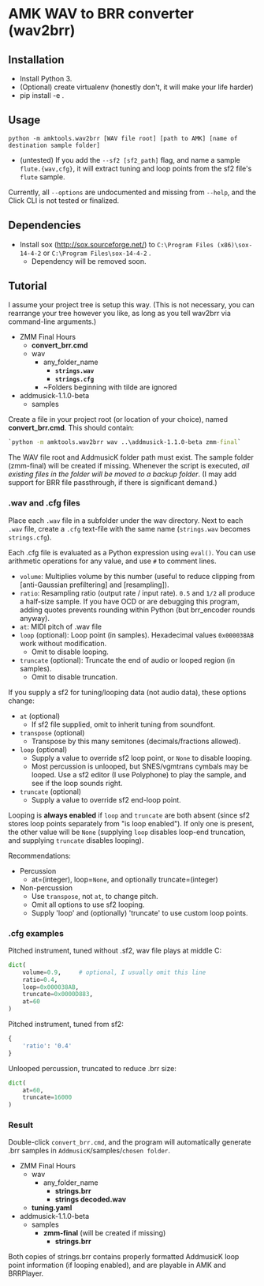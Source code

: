 # AMK WAV to BRR converter (wav2brr)

## Installation

- Install Python 3.
- (Optional) create virtualenv (honestly don't, it will make your life harder)
- pip install -e .

## Usage

`python -m amktools.wav2brr [WAV file root] [path to AMK] [name of destination sample folder]`

- (untested) If you add the `--sf2 [sf2_path]` flag, and name a sample `flute.{wav,cfg}`, it will extract tuning and loop points from the sf2 file's `flute` sample.

Currently, all `--options` are undocumented and missing from `--help`, and the Click CLI is not tested or finalized.

## Dependencies

- Install sox (http://sox.sourceforge.net/) to `C:\Program Files (x86)\sox-14-4-2` or `C:\Program Files\sox-14-4-2` .
    + Dependency will be removed soon.

## Tutorial

I assume your project tree is setup this way. (This is not necessary, you can rearrange your tree however you like, as long as you tell wav2brr via command-line arguments.)

- ZMM Final Hours
    - **convert_brr.cmd**
    - wav
        - any_folder_name
            - **`strings.wav`**
            - **`strings.cfg`**
        - ~Folders beginning with tilde are ignored
- addmusick-1.1.0-beta
    - samples

Create a file in your project root (or location of your choice), named **convert_brr.cmd**. This should contain:

```cmd
`python -m amktools.wav2brr wav ..\addmusick-1.1.0-beta zmm-final`
```

The WAV file root and AddmusicK folder path must exist. The sample folder (zmm-final) will be created if missing. Whenever the script is executed, *all existing files in the folder will be moved to a backup folder*. (I may add support for BRR file passthrough, if there is significant demand.)

### .wav and .cfg files

Place each `.wav` file in a subfolder under the wav directory. Next to each `.wav` file, create a `.cfg` text-file with the same name (`strings.wav` becomes `strings.cfg`).

Each .cfg file is evaluated as a Python expression using `eval()`. You can use arithmetic operations for any value, and use `#` to comment lines.

- `volume`: Multiplies volume by this number (useful to reduce clipping from [anti-Gaussian prefiltering] and [resampling]).
- `ratio`: Resampling ratio (output rate / input rate). `0.5` and `1/2` all produce a half-size sample. If you have OCD or are debugging this program, adding quotes prevents rounding within Python (but brr_encoder rounds anyway).
- `at`: MIDI pitch of .wav file
- `loop` (optional): Loop point (in samples). Hexadecimal values `0x000038AB` work without modification.
    + Omit to disable looping.
- `truncate` (optional): Truncate the end of audio or looped region (in samples).
    + Omit to disable truncation.

If you supply a sf2 for tuning/looping data (not audio data), these options change:

- `at` (optional)
    + If sf2 file supplied, omit to inherit tuning from soundfont.
- `transpose` (optional)
    + Transpose by this many semitones (decimals/fractions allowed).
- `loop` (optional)
    + Supply a value to override sf2 loop point, or `None` to disable looping.
    + Most percussion is unlooped, but SNES/vgmtrans cymbals may be looped. Use a sf2 editor (I use Polyphone) to play the sample, and see if the loop sounds right.
- `truncate` (optional)
    + Supply a value to override sf2 end-loop point.

Looping is **always enabled** if `loop` and `truncate` are both absent (since sf2 stores loop points separately from "is loop enabled"). If only one is present, the other value will be `None` (supplying `loop` disables loop-end truncation, and supplying `truncate` disables looping).

Recommendations:

- Percussion
    - at=(integer), loop=`None`, and optionally truncate=(integer)
- Non-percussion
    + Use `transpose`, not `at`, to change pitch.
    + Omit all options to use sf2 looping.
    + Supply 'loop' and (optionally) 'truncate' to use custom loop points.

### .cfg examples

Pitched instrument, tuned without .sf2, wav file plays at middle C:

```python
dict(
    volume=0.9,     # optional, I usually omit this line
    ratio=0.4,
    loop=0x000038AB,
    truncate=0x0000D883,
    at=60
)
```

Pitched instrument, tuned from sf2:

```python
{
    'ratio': '0.4'
}
```

Unlooped percussion, truncated to reduce .brr size:
```python
dict(
    at=60,
    truncate=16000
)
```

### Result

Double-click `convert_brr.cmd`, and the program will automatically generate .brr samples in `AddmusicK`/samples/`chosen folder`.

- ZMM Final Hours
    - wav
        - any_folder_name
            - **strings.brr**
            - **strings decoded.wav**
    - **tuning.yaml**
- addmusick-1.1.0-beta
    - samples
        - **zmm-final** (will be created if missing)
            - **strings.brr**

Both copies of strings.brr contains properly formatted AddmusicK loop point information (if looping enabled), and are playable in AMK and BRRPlayer.
